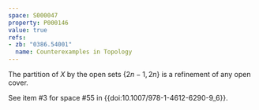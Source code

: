 ```yaml
---
space: S000047
property: P000146
value: true
refs:
- zb: "0386.54001"
  name: Counterexamples in Topology
---
```


The partition of $X$ by the open sets $\{2n-1,2n\}$ is a refinement of any open cover.

See item #3 for space #55 in {{doi:10.1007/978-1-4612-6290-9_6}}.
